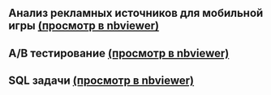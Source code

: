 ## Анализ рекламных источников для мобильной игры [(просмотр в nbviewer)](https://nbviewer.jupyter.org/github/BusinessPepega/praktikum.yandex/blob/main/%D0%A4%D0%B8%D0%BD%D0%B0%D0%BB%D1%8C%D0%BD%D1%8B%D0%B9%20%D0%BF%D1%80%D0%BE%D0%B5%D0%BA%D1%82/project.ipynb)
## A/B тестирование [(просмотр в nbviewer)](https://nbviewer.jupyter.org/github/BusinessPepega/praktikum.yandex/blob/main/%D0%A4%D0%B8%D0%BD%D0%B0%D0%BB%D1%8C%D0%BD%D1%8B%D0%B9%20%D0%BF%D1%80%D0%BE%D0%B5%D0%BA%D1%82/AB-tests.ipynb)
## SQL задачи [(просмотр в nbviewer)](https://nbviewer.jupyter.org/github/BusinessPepega/praktikum.yandex/blob/main/%D0%A4%D0%B8%D0%BD%D0%B0%D0%BB%D1%8C%D0%BD%D1%8B%D0%B9%20%D0%BF%D1%80%D0%BE%D0%B5%D0%BA%D1%82/SQL.ipynb)
